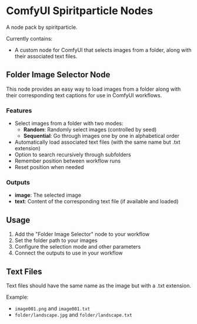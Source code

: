 # ComfyUI Spiritparticle Nodes

A node pack by spiritparticle.

Currently contains:
- A custom node for ComfyUI that selects images from a folder, along with their associated text files.

## Folder Image Selector Node

This node provides an easy way to load images from a folder along with their corresponding text captions for use in ComfyUI workflows.

### Features

- Select images from a folder with two modes:
  - **Random**: Randomly select images (controlled by seed)
  - **Sequential**: Go through images one by one in alphabetical order
- Automatically load associated text files (with the same name but .txt extension)
- Option to search recursively through subfolders
- Remember position between workflow runs
- Reset position when needed


### Outputs

- **image**: The selected image
- **text**: Content of the corresponding text file (if available and loaded)

## Usage

1. Add the "Folder Image Selector" node to your workflow
2. Set the folder path to your images
3. Configure the selection mode and other parameters
4. Connect the outputs to use in your workflow

## Text Files

Text files should have the same name as the image but with a .txt extension.

Example:
- `image001.png` and `image001.txt`
- `folder/landscape.jpg` and `folder/landscape.txt`